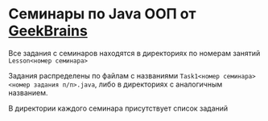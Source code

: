 # Семинары по Java ООП от [GeekBrains](gb.ru)
Все задания с семинаров находятся в директориях по номерам занятий
`Lesson<номер семинара>`

Задания распределены по файлам с названиями
`Task1<номер семинара><номер задания п/п>.java`, 
либо в директориях с аналогичным названием.

В директории каждого семинара присутствует список заданий